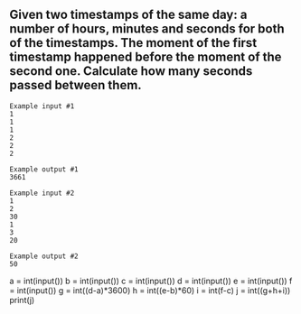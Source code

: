 ## Given two timestamps of the same day: a number of hours, minutes and seconds for both of the timestamps. The moment of the first timestamp happened before the moment of the second one. Calculate how many seconds passed between them.

```
Example input #1
1
1
1
2
2
2

Example output #1
3661

Example input #2
1
2
30
1
3
20

Example output #2
50
```
a = int(input())
b = int(input())
c = int(input())
d = int(input())
e = int(input())
f = int(input())
g = int((d-a)*3600)
h = int((e-b)*60)
i = int(f-c)
j = int((g+h+i))
print(j)

